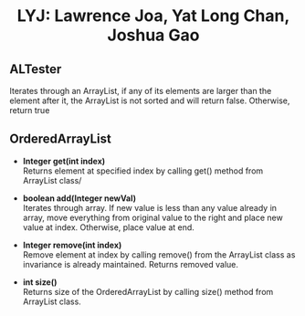 # <p align="center"> LYJ: Lawrence Joa, Yat Long Chan, Joshua Gao </p>
## ALTester
Iterates through an ArrayList, if any of its elements are larger than the element after it, the ArrayList is not sorted and will return false. Otherwise, return true

## OrderedArrayList

* **Integer get(int index)**\
Returns element at specified index by calling get() method from ArrayList class/

* **boolean add(Integer newVal)**\
Iterates through array. If new value is less than any value already in array, move everything from original value to the right and place new value at index. Otherwise, place value at end.

* **Integer remove(int index)**\
Remove element at index by calling remove() from the ArrayList class as invariance is already maintained. Returns removed value.

* **int size()**\
Returns size of the OrderedArrayList by calling size() method from ArrayList class.

